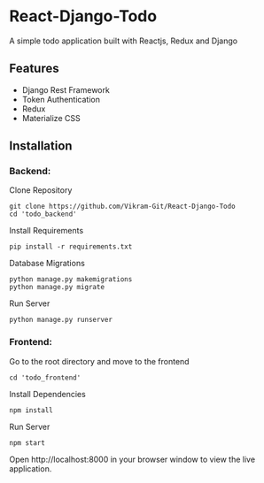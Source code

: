 # React-Django-Todo
A simple todo application built with Reactjs, Redux and Django

## Features
* Django Rest Framework
* Token Authentication
* Redux
* Materialize CSS

## Installation

### Backend:
Clone Repository
```
git clone https://github.com/Vikram-Git/React-Django-Todo
cd 'todo_backend'
```
Install Requirements
```
pip install -r requirements.txt
```
Database Migrations
```
python manage.py makemigrations
python manage.py migrate
```
Run Server
```
python manage.py runserver
```

### Frontend:
Go to the root directory and move to the frontend
```
cd 'todo_frontend'
```
Install Dependencies
```
npm install
```
Run Server
```
npm start
```
Open http://localhost:8000 in your browser window to view the live application.



